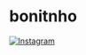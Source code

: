 # bonitnho



[![Instagram](https://img.shields.io/badge/Instagram-E4405F?style=for-the-badge&logo=instagram&logoColor=white)](https://www.instagram.com/cosmica021/)

